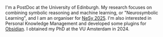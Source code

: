 I'm a PostDoc at the University of Edinburgh. My research focuses on combining symbolic reasoning and machine learning, or "Neurosymbolic Learning", and I am an organiser for [NeSy 2025](https://2025.nesyconf.org). I'm also interested in Personal Knowledge Management and developed some plugins for [Obsidian](Obsidian.md). I obtained my PhD at the VU Amsterdam in 2024.


<!--
**HEmile/HEmile** is a ✨ _special_ ✨ repository because its `README.md` (this file) appears on your GitHub profile.

Here are some ideas to get you started:

- 🔭 I’m currently working on ...
- 🌱 I’m currently learning ...
- 👯 I’m looking to collaborate on ...
- 🤔 I’m looking for help with ...
- 💬 Ask me about ...
- 📫 How to reach me: ...
- 😄 Pronouns: ...
- ⚡ Fun fact: ...
-->
